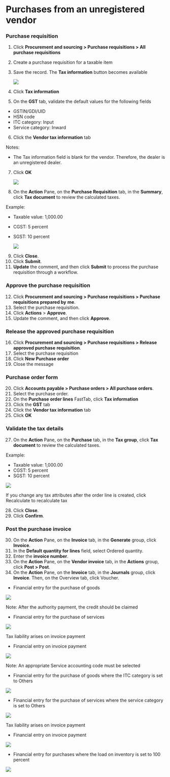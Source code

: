 # Purchases from an unregistered vendor

### Purchase requisition

1. Click **Procurement and sourcing > Purchase requisitions > All purchase requisitions**

2. Create a purchase requisition for a taxable item

3. Save the record. The **Tax information** button becomes available

   ![](media/GST-Whitepaper/Annotation-2019-05-15-153813.png)

4. Click **Tax information**

5. On the **GST** tab, validate the default values for the following fields

- GSTIN/GDI/UID
- HSN code
- ITC category: Input
- Service category: Inward

6. Click the **Vendor tax information** tab

Notes:
- The Tax information field is blank for the vendor. Therefore, the dealer is an unregistered dealer.

7. Click **OK**

   ![](media/GST-Whitepaper/Annotation-2019-05-15-160543.png)

8. On the **Action** Pane, on the **Purchase Requisition** tab, in the **Summary**, click **Tax document** to review the calculated taxes.

  Example:
- Taxable value: 1,000.00

- CGST: 5 percent

- SGST: 10 percent

  ![](media/GST-Whitepaper/Annotation-2019-05-15-161112.png)

9. Click **Close**.
10. Click **Submit**.
11. **Update** the comment, and then click **Submit** to process the purchase requisition through a workflow.

### Approve the purchase requisition

12. Click **Procurement and sourcing > Purchase requisitions > Purchase requisitions prepared by**
    **me**.
13. Select the purchase requisition.
14. Click **Actions** > **Approve**.
15. Update the comment, and then click **Approve**.

### Release the approved purchase requisition

16. Click **Procurement and sourcing > Purchase requisitions > Release approved purchase**
**requisition**.
17. Select the purchase requisition
18. Click **New Purchase order**
19. Close the message

### Purchase order form

20. Click **Accounts payable > Purchase orders > All purchase orders**.
21. Select the purchase order.
22. On the **Purchase order lines** FastTab, click **Tax information**
24. Click the **GST** tab
25. Click the **Vendor tax information** tab
26. Click **OK**

### Validate the tax details

27. On the **Action** Pane, on the **Purchase** tab, in the **Tax group**, click **Tax document** to review the calculated taxes.

Example:

- Taxable value: 1,000.00
- CGST: 5 percent
- SGST: 10 percent

![](media/GST-Whitepaper/Annotation-2019-05-15-163603.png)

If you change any tax attributes after the order line is created, click Recalculate to recalculate tax

28. Click **Close**.
29. Click **Confirm**.

### Post the purchase invoice

30. On the **Action** Pane, on the **Invoice** tab, in the **Generate** group, click **Invoice**.
31. In the **Default quantity for lines** field, select Ordered quantity.
32. Enter the **invoice number**.
33. On the **Action** Pane, on the **Vendor invoice** tab, in the **Actions** group, click **Post > Post**.
34. On the **Action** Pane, on the **Invoice** tab, in the **Journals** group, click **Invoice**. Then, on the Overview tab, click Voucher.
- Financial entry for the purchase of goods

![](media/GST-Whitepaper/Annotation-2019-05-15-165701.png)

Note: After the authority payment, the credit should be claimed

- Financial entry for the purchase of services

![](media/GST-Whitepaper/Annotation-2019-05-15-165743.png)

Tax liability arises on invoice payment

- Financial entry on invoice payment

![](media/GST-Whitepaper/Annotation-2019-05-15-165829.png)

Note: An appropriate Service accounting code must be selected

- Financial entry for the purchase of goods where the ITC category is set to Others

![](media/GST-Whitepaper/Annotation-2019-05-15-165912.png)

- Financial entry for the purchase of services where the service category is set to Others

![](media/GST-Whitepaper/Annotation-2019-05-15-165958.png)

Tax liability arises on invoice payment

- Financial entry on invoice payment

![](media/GST-Whitepaper/Annotation-2019-05-15-170044.png)

- Financial entry for purchases where the load on inventory is set to 100 percent

![](media/GST-Whitepaper/Annotation-2019-05-15-170133.png)



